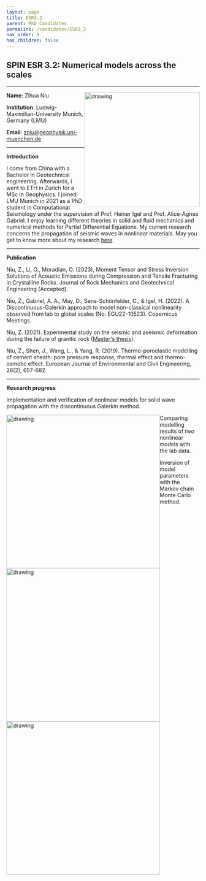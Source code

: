 ```yaml
---
layout: page
title: ESR3.2
parent: PhD Candidates
permalink: /candidates/ESR3_2
nav_order: 9
has_children: false
---
```


## SPIN ESR 3.2: Numerical models across the scales

---
__Name__: Zihua Niu          <img src="/candidates/files/ESR3_2_1.jpg" alt="drawing" width="300" style="float:right"/>

__Institution__: Ludwig-Maximilian-University Munich, Germany (LMU)

__Email__: zniu@geophysik.uni-muenchen.de

---
__Introduction__

I come from China with a Bachelor in Geotechnical engineering. Afterwards, I went to ETH in Zurich for a MSc in Geophysics. I joined LMU Munich in 2021 as a PhD student in Computational Seismology under the supervision of Prof. Heiner Igel and Prof. Alice-Agnes Gabriel. I enjoy learning different theories in solid and fluid mechanics and numerical methods for Partial Differential Equations. My current research concerns the propagation of seismic waves in nonlinear materials. May you get to know more about my research [here](https://aangniu.github.io/).

---
__Publication__

Niu, Z., Li, O., Moradian, O. (2023), Moment Tensor and Stress Inversion Solutions of Acoustic Emissions during Compression and Tensile Fracturing in Crystalline Rocks. Journal of Rock Mechanics and Geotechnical Engineering (Accepted).

Niu, Z., Gabriel, A. A., May, D., Sens-Schönfelder, C., & Igel, H. (2022). A Discontinuous-Galerkin approach to model non-classical nonlinearity observed from lab to global scales (No. EGU22-10523). Copernicus Meetings.

Niu, Z. (2021). Experimental study on the seismic and aseismic deformation during the failure of granitic rock ([Master's thesis](https://www.research-collection.ethz.ch/handle/20.500.11850/516187)).

Niu, Z., Shen, J., Wang, L., & Yang, R. (2019). Thermo-poroelastic modelling of cement sheath: pore pressure response, thermal effect and thermo-osmotic effect. European Journal of Environmental and Civil Engineering, 26(2), 657-682.

---
__Research progress__

Implementation and verification of nonlinear models for solid wave propagation with the discontinuous Galerkin method.

<img src="/candidates/files/esr3_2_2.png" alt="drawing" width="400" style="float:left"/>

Comparing modelling results of two nonlinear models with the lab data.

<img src="/candidates/files/esr3_2_3.png" alt="drawing" width="400" style="float:left"/>

Inversion of model parameters with the Markov chain Monte Carlo method.

<img src="/candidates/files/esr3_2_4.png" alt="drawing" width="400" style="float:left"/>






